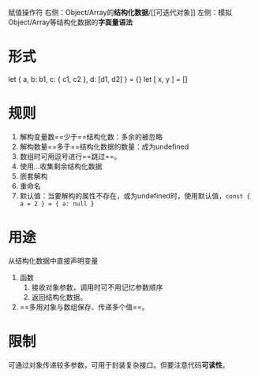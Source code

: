 赋值操作符
右侧：Object/Array的**结构化数据**/[[可迭代对象]] 
左侧：模拟Object/Array等结构化数据的**字面量语法**

# 形式
let { a, b: b1, c: { c1, c2 }, d: \[d1, d2] }  = {}
let \[ x, y ] = []
# 规则
1. 解构变量数==少于==结构化数：多余的被忽略
2. 解构数量==多于==结构化数据的数量：成为undefined
3. 数组时可用逗号进行==跳过==。
4. 使用...收集剩余结构化数据
5. 嵌套解构
6. 重命名
7. 默认值：当要解构的属性不存在，或为undefined时，使用默认值，`const { a = 2 } = { a: null }` 
# 用途
从结构化数据中直接声明变量
1. 函数
	1. 接收对象参数，调用时可不用记忆参数顺序
	2. 返回结构化数据。
2. ==多用对象与数组保存、传递多个值==。

# 限制
可通过对象传递较多参数，可用于封装复杂接口。但要注意代码**可读性**。
